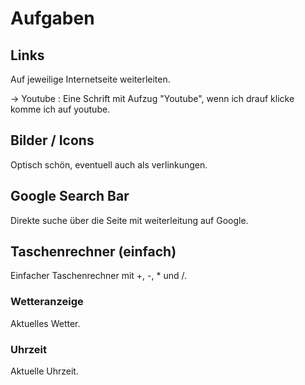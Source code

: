 # Aufgaben
## Links
Auf jeweilige Internetseite weiterleiten.

-> Youtube : Eine Schrift mit Aufzug "Youtube", wenn ich drauf klicke komme ich auf youtube.

## Bilder / Icons
Optisch schön, eventuell auch als verlinkungen.
## Google Search Bar
Direkte suche über die Seite mit weiterleitung auf Google.
## Taschenrechner (einfach)
Einfacher Taschenrechner mit +, -, * und /.
### Wetteranzeige
Aktuelles Wetter.
### Uhrzeit
Aktuelle Uhrzeit.